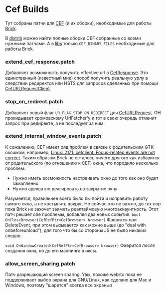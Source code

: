 Cef Builds
==========

Тут собраны патчи для [CEF](https://bitbucket.org/chromiumembedded/cef) (и их сборки), необходимые для работы [Brick](https://github.com/buglloc/brick).

В [distrib](https://github.com/buglloc/cef-builds/tree/master/distrib) можно найти полные сборки CEF собранные со всеми нужными патчами.
А в [libs](https://github.com/buglloc/cef-builds/tree/master/libs) только `CEF_BINARY_FILES` необходимые для работы Brick.

### extend_cef_response.patch

Добавляет возможность получить effective url в [CefResponse](http://magpcss.org/ceforum/apidocs/projects/%28default%29/CefResponse.html). Это единственный (известный мне) способ получить реальную урлу в следствии редиректов или HSTS для запросов сделанных при помощи [CefURLRequestClient](http://magpcss.org/ceforum/apidocs/projects/%28default%29/CefURLRequestClient.html).


### stop_on_redirect.patch

Добавляет новый флаг `UR_FLAG_STOP_ON_REDIRECT` для [CefURLRequest](http://magpcss.org/ceforum/apidocs/projects/%28default%29/CefURLRequest.html). ОН прокидывает хромовскому UrlFetcher'у и тот в свою очередь отменит запрос при редиректе, а не последует за ним.


### extend_internal_window_events.patch

К сожалению, CEF имеет ряд проблем в связке с родительским GTK окошком, например, [Linux: 2171: cefclient: Focus-related events are not correct](https://bitbucket.org/chromiumembedded/cef/issue/1493/linux-2171-cefclient-focus-related-events). Таким образом Brick не осталось ничего другого как избавится от родительского (по отношению к CEF) окна, что породило несколько проблем:
 - Нужно иметь возможность настраивать окно до того как оно будет замапленно
 - Нужно адекватно реагировать на закрытие окна

Разумеется, правильнее всего было бы пойти и исправить работу самого окна, а не костылять вокруг. Но сейчас это не важно, до тех пор пока Brick не захочет заиметь реалтаймовую многоаккаунтность.
Этот патч решает обе проблемы, добавляя два новых события:
`bool OnCloseBrowser(CefRefPtr<CefBrowser> browser)`
Фаерится при DeleteEvent, при этом вызывается как можно выше (до "deal with onbeforeunload"), для того что бы со стороны JS не было никаких следов.

`void OnWindowCreated(CefRefPtr<CefBrowser> browser)`
Фаерится _после_ создания окна, но _до_ его маппинга в иксы.

### allow_screen_sharing.patch

Патч разрешающий screen sharing. Увы, похоже webrtc пока не поддерживает выбор экрана для GNU/Linux, как сделано для Mac и Windows, поэтому "шарится" всегда все экраны:(


